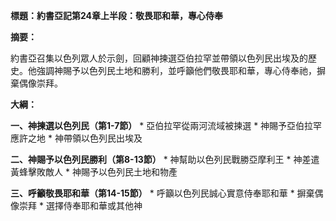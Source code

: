 **標題：約書亞記第24章上半段：敬畏耶和華，專心侍奉**

**摘要：**

約書亞召集以色列眾人於示劍，回顧神揀選亞伯拉罕並帶領以色列民出埃及的歷史。他強調神賜予以色列民土地和勝利，並呼籲他們敬畏耶和華，專心侍奉祂，摒棄偶像崇拜。

**大綱：**

**一、神揀選以色列民（第1-7節）**
    * 亞伯拉罕從兩河流域被揀選
    * 神賜予亞伯拉罕應許之地
    * 神帶領以色列民出埃及

**二、神賜予以色列民勝利（第8-13節）**
    * 神幫助以色列民戰勝亞摩利王
    * 神差遣黃蜂擊敗敵人
    * 神賜予以色列民土地和物產

**三、呼籲敬畏耶和華（第14-15節）**
    * 呼籲以色列民誠心實意侍奉耶和華
    * 摒棄偶像崇拜
    * 選擇侍奉耶和華或其他神